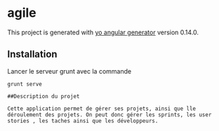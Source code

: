 # agile

This project is generated with [yo angular generator](https://github.com/yeoman/generator-angular)
version 0.14.0.

## Installation
Lancer le serveur grunt avec la commande 

```
grunt serve

##Description du projet

Cette application permet de gérer ses projets, ainsi que lle déroulement des projets. On peut donc gérer les sprints, les user stories , les taches ainsi que les développeurs.
